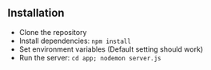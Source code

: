
## Installation

* Clone the repository
* Install dependencies: `npm install`
* Set environment variables (Default setting should work)
* Run the server: `cd app; nodemon server.js`